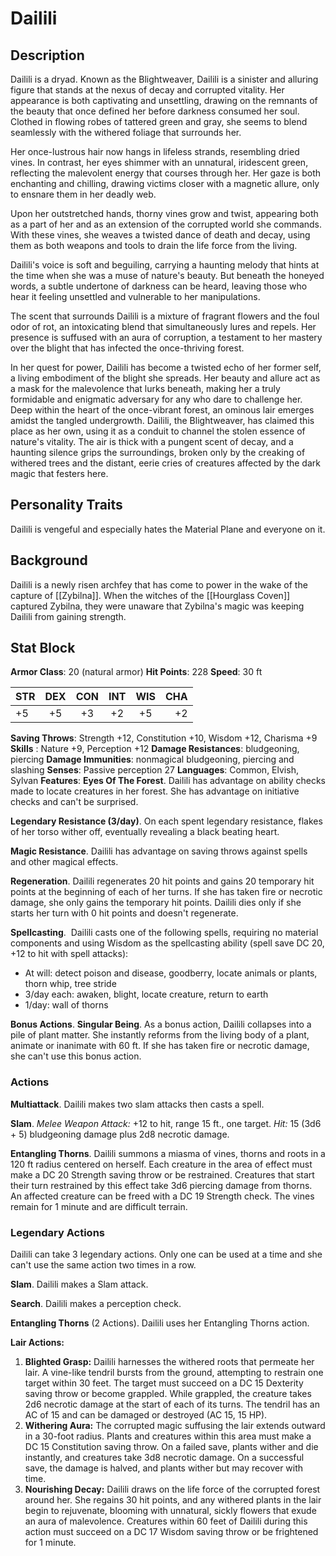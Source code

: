# Dailili
## Description
Dailili is a dryad. Known as the Blightweaver, Dailili is a sinister and alluring figure that stands at the nexus of decay and corrupted vitality. Her appearance is both captivating and unsettling, drawing on the remnants of the beauty that once defined her before darkness consumed her soul. Clothed in flowing robes of tattered green and gray, she seems to blend seamlessly with the withered foliage that surrounds her.

Her once-lustrous hair now hangs in lifeless strands, resembling dried vines. In contrast, her eyes shimmer with an unnatural, iridescent green, reflecting the malevolent energy that courses through her. Her gaze is both enchanting and chilling, drawing victims closer with a magnetic allure, only to ensnare them in her deadly web.

Upon her outstretched hands, thorny vines grow and twist, appearing both as a part of her and as an extension of the corrupted world she commands. With these vines, she weaves a twisted dance of death and decay, using them as both weapons and tools to drain the life force from the living.

Dailili's voice is soft and beguiling, carrying a haunting melody that hints at the time when she was a muse of nature's beauty. But beneath the honeyed words, a subtle undertone of darkness can be heard, leaving those who hear it feeling unsettled and vulnerable to her manipulations.

The scent that surrounds Dailili is a mixture of fragrant flowers and the foul odor of rot, an intoxicating blend that simultaneously lures and repels. Her presence is suffused with an aura of corruption, a testament to her mastery over the blight that has infected the once-thriving forest.

In her quest for power, Dailili has become a twisted echo of her former self, a living embodiment of the blight she spreads. Her beauty and allure act as a mask for the malevolence that lurks beneath, making her a truly formidable and enigmatic adversary for any who dare to challenge her.
Deep within the heart of the once-vibrant forest, an ominous lair emerges amidst the tangled undergrowth. Dailili, the Blightweaver, has claimed this place as her own, using it as a conduit to channel the stolen essence of nature's vitality. The air is thick with a pungent scent of decay, and a haunting silence grips the surroundings, broken only by the creaking of withered trees and the distant, eerie cries of creatures affected by the dark magic that festers here.

## Personality Traits
Dailili is vengeful and especially hates the Material Plane and everyone on it. 

## Background 
Dailili is a newly risen archfey that has come to power in the wake of the capture of [[Zybilna]]. When the witches of the [[Hourglass Coven]] captured Zybilna, they were unaware that Zybilna's magic was keeping Dailili from gaining strength. 

## Stat Block
**Armor Class**: 20 (natural armor)
**Hit Points**: 228
**Speed**: 30 ft

| STR | DEX | CON | INT | WIS | CHA |
| :--- | :---:  | :---: | :---: | :---: | ---: |
| +5 | +5 | +3 | +2 | +5 | +2 |

**Saving Throws**: Strength +12, Constitution +10, Wisdom +12, Charisma +9
**Skills** :  Nature +9, Perception +12
**Damage Resistances**: bludgeoning, piercing
**Damage Immunities**: nonmagical bludgeoning, piercing and slashing
**Senses**: Passive perception 27
**Languages**: Common, Elvish, Sylvan
**Features**: 
**Eyes Of The Forest**. Dailili has advantage on ability checks made to locate creatures in her forest. She has advantage on initiative checks and can't be surprised.  

**Legendary Resistance (3/day)**. On each spent legendary resistance, flakes of her torso wither off, eventually revealing a black beating heart. 

**Magic Resistance**. Dailili has advantage on saving throws against spells and other magical effects.

**Regeneration**. Dailili regenerates 20 hit points and gains 20 temporary hit points at the beginning of each of her turns. If she has taken fire or necrotic damage, she only gains the temporary hit points. Dailili dies only if she starts her turn with 0 hit points and doesn't regenerate. 

**Spellcasting**. 
Dailili casts one of the following spells, requiring no material components and using Wisdom as the spellcasting ability (spell save DC 20, +12 to hit with spell attacks):
-   At will: detect poison and disease, goodberry, locate animals or plants, thorn whip, tree stride
-   3/day each: awaken, blight, locate creature, return to earth
-   1/day: wall of thorns

**Bonus Actions**.
**Singular Being**. As a bonus action, Dailili collapses into a pile of plant matter. She instantly reforms from the living body of a plant, animate or inanimate with 60 ft. If she has taken fire or necrotic damage, she can't use this bonus action. 

### Actions
**Multiattack**. Dailili makes two slam attacks then casts a spell.

**Slam**. _Melee Weapon Attack:_ +12 to hit, range 15 ft., one target. _Hit:_ 15 (3d6 + 5) bludgeoning damage plus 2d8 necrotic damage.

**Entangling Thorns**. Dailili summons a miasma of vines, thorns and roots in a 120 ft radius centered on herself. Each creature in the area of effect must make a DC 20 Strength saving throw or be restrained. Creatures that start their turn restrained by this effect take 3d6 piercing damage from thorns. An affected creature can be freed with a DC 19 Strength check. The vines remain for 1 minute and are difficult terrain. 

### Legendary Actions
Dailili can take 3 legendary actions. Only one can be used at a time and she can't use the same action two times in a row.

**Slam**. Dailili makes a Slam attack.

**Search**. Dailili makes a perception check.

**Entangling Thorns** (2 Actions). Dailili uses her Entangling Thorns action. 

**Lair Actions:**

1. **Blighted Grasp:** Dailili harnesses the withered roots that permeate her lair. A vine-like tendril bursts from the ground, attempting to restrain one target within 30 feet. The target must succeed on a DC 15 Dexterity saving throw or become grappled. While grappled, the creature takes 2d6 necrotic damage at the start of each of its turns. The tendril has an AC of 15 and can be damaged or destroyed (AC 15, 15 HP).
2. **Withering Aura:** The corrupted magic suffusing the lair extends outward in a 30-foot radius. Plants and creatures within this area must make a DC 15 Constitution saving throw. On a failed save, plants wither and die instantly, and creatures take 3d8 necrotic damage. On a successful save, the damage is halved, and plants wither but may recover with time.
3. **Nourishing Decay:** Dailili draws on the life force of the corrupted forest around her. She regains 30 hit points, and any withered plants in the lair begin to rejuvenate, blooming with unnatural, sickly flowers that exude an aura of malevolence. Creatures within 60 feet of Dailili during this action must succeed on a DC 17 Wisdom saving throw or be frightened for 1 minute.